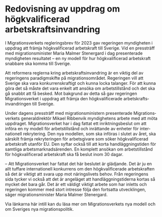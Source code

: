 # Redovisning av uppdrag om högkvalificerad arbetskraftsinvandring

I Migrationsverkets reglerings­brev för 2023 gav regeringen myndig­heten i uppdrag att främja hög­kvalifi­cerad arbetskraft till Sverige. Vid en pressträff med migrations­minister Maria Malmer Stenergard i dag presen­terade myndigheten resultatet – en ny modell för hur hög­kvalifi­cerad arbets­kraft snabbare ska komma till Sverige.


Att reformera reglerna kring arbets­krafts­invandring är en viktig del av regeringens paradigm­skifte på migrations­området. Regeringen vill att Sverige ska vara konkurrens­kraftigt och kunna locka talanger. För att kunna göra det så måste det vara enkelt att ansöka om arbets­tillstånd och det ska gå snabbt att få besked. Mot bakgrund av detta så gav regeringen Migrations­verket i uppdrag att främja den hög­kvalifi­cerade arbets­krafts­invand­ringen till Sverige.

Under dagens pressträff med migrations­ministern presen­terade Migrations­verkets general­direktör Mikael Ribbenvik myndig­hetens arbete med att möta uppdraget. Migrations­verket har i dag fattat ett inrikt­nings­beslut om att införa en ny modell för arbets­tillstånd och inrättande av enheter för inter­nationell rekrytering. Den nya modellen, som ska införas i slutet av året, ska särskilt främja rekryteringen för arbets­givare som söker hög­kvalificerad arbets­kraft utanför EU. Den syftar också till att korta handlägg­nings­tiden för samtliga arbets­marknads­ärenden. En komplett ansökan om arbets­tillstånd för hög­kvalificerad arbets­kraft ska få beslut inom 30 dagar.

– Att Migrationsverket har fattat det här beslutet är glädjande. Det är ju en allt tuffare inter­nationell konkurrens om den hög­kvalifi­cerade arbets­kraften så det är viktigt att svara upp mot närings­livets behov. Från regeringens sida tycker vi också att det är ange­läget att handlägg­nings­tiderna kortas så mycket det bara går. Det är ett väldigt viktigt arbete som har inletts och regeringen kommer med stort intresse följa den fortsatta utveck­lingen, säger migrations­minister Maria Malmer Stenergard.

Via länkarna här intill kan du läsa mer om Migrations­verkets nya modell och om Sveriges nya migrationspolitik.
